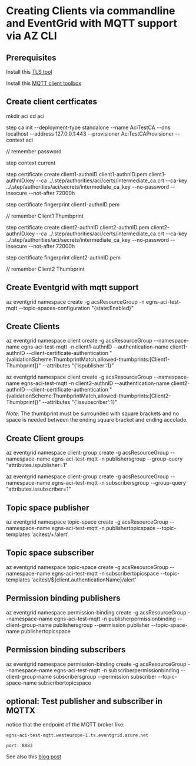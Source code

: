 # Creating Clients via commandline and EventGrid with MQTT support via AZ CLI 

## Prerequisites

Install this [TLS tool](https://smallstep.com/docs/step-cli/#introduction-to-step) 

Install this [MQTT client toolbox](https://mqttx.app/)

## Create client certficates

mkdir aci
cd aci

step ca init --deployment-type standalone --name AciTestCA --dns localhost --address 127.0.0.1:443 --provisioner AciTestCAProvisioner --context aci

// remember password

step context current

step certificate create client1-authnID client1-authnID.pem client1-authnID.key --ca ../.step/authorities/aci/certs/intermediate_ca.crt --ca-key ../.step/authorities/aci/secrets/intermediate_ca_key --no-password --insecure --not-after 72000h 

step certificate fingerprint client1-authnID.pem

// remember Client1 Thumbprint

step certificate create client2-authnID client2-authnID.pem client2-authnID.key --ca ../.step/authorities/aci/certs/intermediate_ca.crt --ca-key ../.step/authorities/aci/secrets/intermediate_ca_key --no-password --insecure --not-after 72000h 

step certificate fingerprint client2-authnID.pem

// remember Client2 Thumbprint



## Create Eventgrid with mqtt support

az eventgrid namespace create -g acsResourceGroup -n egns-aci-test-mqtt --topic-spaces-configuration "{state:Enabled}"



## Create Clients

az eventgrid namespace client create -g acsResourceGroup --namespace-name egns-aci-test-mqtt -n client1-authnID --authentication-name client1-authnID --client-certificate-authentication "{validationScheme:ThumbprintMatch,allowed-thumbprints:[Client1-Thumbprint]}" --attributes "{'ispublisher':1}"

az eventgrid namespace client create -g acsResourceGroup --namespace-name egns-aci-test-mqtt -n client2-authnID --authentication-name client2-authnID --client-certificate-authentication "{validationScheme:ThumbprintMatch,allowed-thumbprints:[Client2-Thumbprint]}" --attributes "{'issubscriber':1}"

*Note*: The thumbprint must be surrounded with square brackets and no space is needed between the ending square bracket and ending accolade. 



## Create Client groups

az eventgrid namespace client-group create -g acsResourceGroup --namespace-name egns-aci-test-mqtt -n publishersgroup --group-query "attributes.ispublisher=1"

az eventgrid namespace client-group create -g acsResourceGroup --namespace-name egns-aci-test-mqtt -n subscribersgroup --group-query "attributes.issubscriber=1"



## Topic space publisher

az eventgrid namespace topic-space create -g acsResourceGroup --namespace-name egns-aci-test-mqtt -n publishertopicspace --topic-templates 'acitest/+/alert'



## Topic space subscriber

az eventgrid namespace topic-space create -g acsResourceGroup --namespace-name egns-aci-test-mqtt -n subscribertopicspace --topic-templates 'acitest/${client.authenticationName}/alert'




## Permission binding publishers

az eventgrid namespace permission-binding create -g acsResourceGroup --namespace-name egns-aci-test-mqtt -n publisherpermissionbinding --client-group-name publishersgroup --permission publisher --topic-space-name publishertopicspace



## Permission binding subscribers

az eventgrid namespace permission-binding create -g acsResourceGroup --namespace-name egns-aci-test-mqtt -n subscriberpermissionbinding --client-group-name subscribersgroup --permission subscriber --topic-space-name subscribertopicspace


## optional: Test publisher and subscriber in MQTTX

notice that the endpoint of the MQTT broker like:

```
egns-aci-test-mqtt.westeurope-1.ts.eventgrid.azure.net

port: 8883
```

See also this [blog post](https://sandervandevelde.wordpress.com/2023/10/14/a-first-look-at-azure-eventgrid-mqtt-support/)
